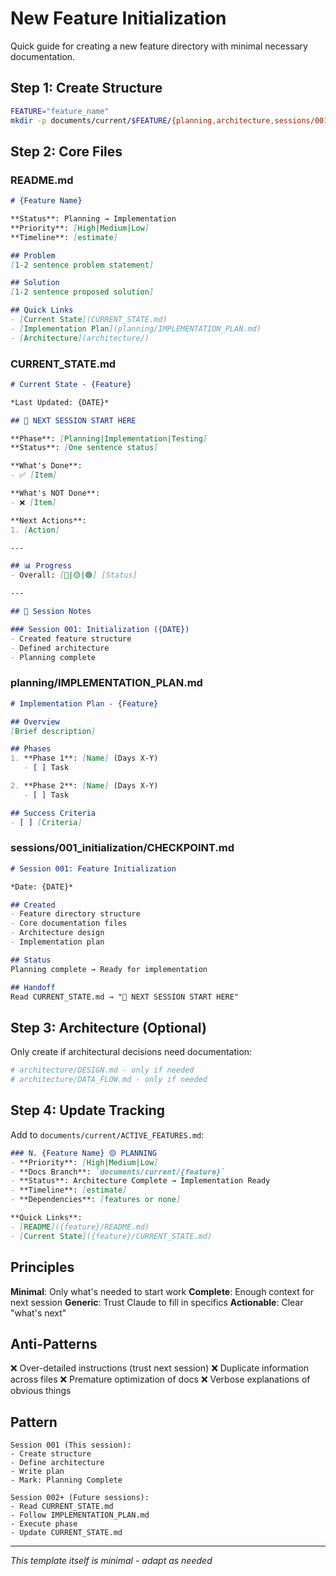 # New Feature Initialization

Quick guide for creating a new feature directory with minimal necessary documentation.

## Step 1: Create Structure

```bash
FEATURE="feature_name"
mkdir -p documents/current/$FEATURE/{planning,architecture,sessions/001_initialization,guides}
```

## Step 2: Core Files

### README.md
```markdown
# {Feature Name}

**Status**: Planning → Implementation
**Priority**: [High|Medium|Low]
**Timeline**: [estimate]

## Problem
[1-2 sentence problem statement]

## Solution
[1-2 sentence proposed solution]

## Quick Links
- [Current State](CURRENT_STATE.md)
- [Implementation Plan](planning/IMPLEMENTATION_PLAN.md)
- [Architecture](architecture/)
```

### CURRENT_STATE.md
```markdown
# Current State - {Feature}

*Last Updated: {DATE}*

## 🔴 NEXT SESSION START HERE

**Phase**: [Planning|Implementation|Testing]
**Status**: [One sentence status]

**What's Done**:
- ✅ [Item]

**What's NOT Done**:
- ❌ [Item]

**Next Actions**:
1. [Action]

---

## 📊 Progress
- Overall: [🔴|🟡|🟢] [Status]

---

## 📝 Session Notes

### Session 001: Initialization ({DATE})
- Created feature structure
- Defined architecture
- Planning complete
```

### planning/IMPLEMENTATION_PLAN.md
```markdown
# Implementation Plan - {Feature}

## Overview
[Brief description]

## Phases
1. **Phase 1**: [Name] (Days X-Y)
   - [ ] Task

2. **Phase 2**: [Name] (Days X-Y)
   - [ ] Task

## Success Criteria
- [ ] [Criteria]
```

### sessions/001_initialization/CHECKPOINT.md
```markdown
# Session 001: Feature Initialization

*Date: {DATE}*

## Created
- Feature directory structure
- Core documentation files
- Architecture design
- Implementation plan

## Status
Planning complete → Ready for implementation

## Handoff
Read CURRENT_STATE.md → "🔴 NEXT SESSION START HERE"
```

## Step 3: Architecture (Optional)

Only create if architectural decisions need documentation:

```bash
# architecture/DESIGN.md - only if needed
# architecture/DATA_FLOW.md - only if needed
```

## Step 4: Update Tracking

Add to `documents/current/ACTIVE_FEATURES.md`:

```markdown
### N. {Feature Name} 🟡 PLANNING
- **Priority**: [High|Medium|Low]
- **Docs Branch**: `documents/current/{feature}`
- **Status**: Architecture Complete → Implementation Ready
- **Timeline**: [estimate]
- **Dependencies**: [features or none]

**Quick Links**:
- [README]({feature}/README.md)
- [Current State]({feature}/CURRENT_STATE.md)
```

## Principles

**Minimal**: Only what's needed to start work
**Complete**: Enough context for next session
**Generic**: Trust Claude to fill in specifics
**Actionable**: Clear "what's next"

## Anti-Patterns

❌ Over-detailed instructions (trust next session)
❌ Duplicate information across files
❌ Premature optimization of docs
❌ Verbose explanations of obvious things

## Pattern

```
Session 001 (This session):
- Create structure
- Define architecture
- Write plan
- Mark: Planning Complete

Session 002+ (Future sessions):
- Read CURRENT_STATE.md
- Follow IMPLEMENTATION_PLAN.md
- Execute phase
- Update CURRENT_STATE.md
```

---

*This template itself is minimal - adapt as needed*
